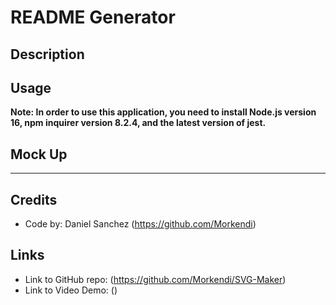 # README Generator

## Description


## Usage
**Note: In order to use this application, you need to install Node.js version 16, npm inquirer version 8.2.4, and the latest version of jest.**

## Mock Up

--- 

## Credits
- Code by: Daniel Sanchez (https://github.com/Morkendi)

## Links
- Link to GitHub repo: (https://github.com/Morkendi/SVG-Maker)
- Link to Video Demo: ()